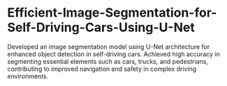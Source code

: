 # Efficient-Image-Segmentation-for-Self-Driving-Cars-Using-U-Net
Developed an image segmentation model using U-Net architecture for enhanced object detection in self-driving cars. Achieved high accuracy in segmenting essential elements such as cars, trucks, and pedestrians, contributing to improved navigation and safety in complex driving environments.
